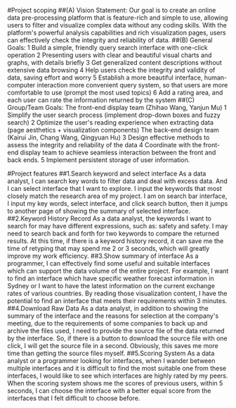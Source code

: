 #Project scoping
##(A) Vision Statement: 
Our goal is to create an online data pre-processing platform that is feature-rich and simple to use, allowing users to filter and visualize complex data without any coding skills. With the platform's powerful analysis capabilities and rich visualization pages, users can effectively check the integrity and reliability of data.
##(B) General Goals: 
1	Build a simple, friendly query search interface with one-click operation
2	Presenting users with clear and beautiful visual charts and graphs, with details briefly
3	Get generalized content descriptions without extensive data browsing
4	Help users check the integrity and validity of data, saving effort and worry
5	Establish a more beautiful interface, human-computer interaction more convenient query system, so that users are more comfortable to use (prompt the most used topics)
6	Add a rating area, and each user can rate the information returned by the system
##(C) Group/Team Goals: 
The front-end display team (Zhihao Wang, Yanjun Mu)
1	Simplify the user search process (implement drop-down boxes and fuzzy search)
2	Optimize the user's reading experience when extracting data (page aesthetics + visualization components)
The back-end design team (Kairui Jin, Chang Wang, Qingyuan Hu)
3	Design effective methods to assess the integrity and reliability of the data
4	Coordinate with the front-end display team to achieve seamless interaction between the front and back ends.
5	Implement persistent storage of user information.

#Project features
##1.Search keyword and select interface
As a data analyst, I can search key words to filter data and deal with excess data. And I can select interface that I want to explore. I input the keywords that most closely match the research area of my project. I am on search bar interface, I input my key words, select interface, and click search button, then it jumps to another page of showing the summary of selected interface.
##2.Keyword History Record
As a data analyst, the keywords I want to search for may have different expressions, such as: safety and safety. I may need to search back and forth for two keywords to compare the returned results. At this time, if there is a keyword history record, it can save me the time of retyping that may spend me 2 or 3 seconds, which will greatly improve my work efficiency.
##3.Show summary of interface
As a programmer, I can effectively find some useful and suitable interfaces which can support the data volume of the entire project. For example, I want to find an interface which have specific weather forecast information in Sydney or I want to have the latest information on the current exchange rates of various countries. By reading those visualization content, I have the potential to find an interface that meets their requirements within 3 minutes.
##4.Download Raw Data
As a data analyst, in addition to showing the summary of the interface and the reasons for selection at the company's meeting, due to the requirements of some companies to back up and archive the files used, I need to provide the source file of the data returned by the interface. So, if there is a button to download the source file with one click, I will get the source file in a second. Obviously, this saves me more time than getting the source files myself. 
##5.Scoring System
As a data analyst or a programmer looking for interfaces, when I wander between multiple interfaces and it is difficult to find the most suitable one from these interfaces, I would like to see which interfaces are highly rated by my peers. When the scoring system shows me the scores of previous users, within 5 seconds, I can choose the interface with a better equal score from the interfaces that I felt difficult to choose before.
